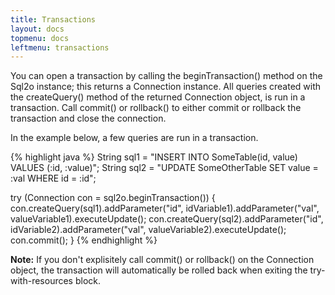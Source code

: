 ```yaml
---
title: Transactions
layout: docs
topmenu: docs
leftmenu: transactions
---
```


You can open a transaction by calling the beginTransaction() method on the Sql2o instance; this returns a Connection
instance. All queries created with the createQuery() method of the returned Connection object, is run in a transaction.
Call commit() or rollback() to either commit or rollback the transaction and close the connection.

In the example below, a few queries are run in a transaction.


{% highlight java %}
String sql1 = "INSERT INTO SomeTable(id, value) VALUES (:id, :value)";
String sql2 = "UPDATE SomeOtherTable SET value = :val WHERE id = :id";

try (Connection con = sql2o.beginTransaction()) {
    con.createQuery(sql1).addParameter("id", idVariable1).addParameter("val", valueVariable1).executeUpdate();
    con.createQuery(sql2).addParameter("id", idVariable2).addParameter("val", valueVariable2).executeUpdate();
    con.commit();
} 
{% endhighlight %}

**Note:** If you don't explisitely call commit() or rollback() on the Connection object, the transaction will automatically be rolled back when exiting
the try-with-resources block.
